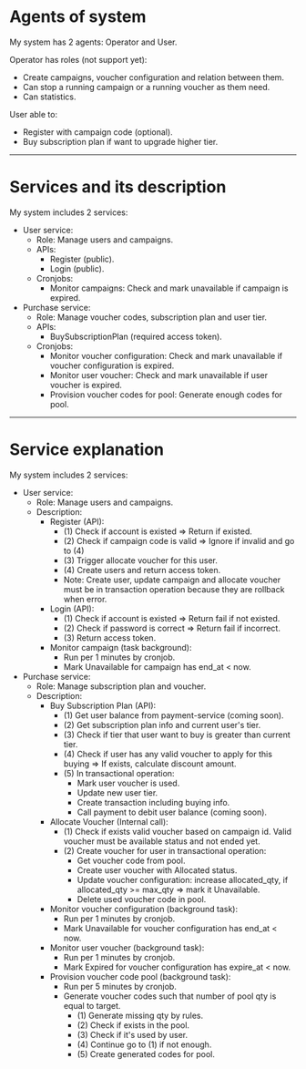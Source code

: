 # Agents of system

My system has 2 agents: Operator and User.

Operator has roles (not support yet):
- Create campaigns, voucher configuration and relation between them.
- Can stop a running campaign or a running voucher as them need.
- Can statistics.

User able to:
- Register with campaign code (optional).
- Buy subscription plan if want to upgrade higher tier.

---
# Services and its description

My system includes 2 services:
- User service:
    - Role: Manage users and campaigns.
    - APIs:
        - Register (public).
        - Login (public).
    - Cronjobs:
        - Monitor campaigns: Check and mark unavailable if campaign is expired.
- Purchase service:
    - Role: Manage voucher codes, subscription plan and user tier.
    - APIs:
        - BuySubscriptionPlan (required access token).
    - Cronjobs:
        - Monitor voucher configuration: Check and mark unavailable if voucher configuration is expired.
        - Monitor user voucher: Check and mark unavailable if user voucher is expired.
        - Provision voucher codes for pool: Generate enough codes for pool.

---
# Service explanation
My system includes 2 services:
- User service:
    - Role: Manage users and campaigns.
    - Description:
        - Register (API):
            - (1) Check if account is existed => Return if existed.
            - (2) Check if campaign code is valid => Ignore if invalid and go to (4)
            - (3) Trigger allocate voucher for this user.
            - (4) Create users and return access token.
            - Note: Create user, update campaign and allocate voucher must be in transaction operation because they are rollback when error.
        - Login (API):
            - (1) Check if account is existed => Return fail if not existed.
            - (2) Check if password is correct => Return fail if incorrect.
            - (3) Return access token.
        - Monitor campaign (task background):
            - Run per 1 minutes by cronjob.
            - Mark Unavailable for campaign has end_at < now.
- Purchase service:
    - Role: Manage subscription plan and voucher.
    - Description:
        - Buy Subscription Plan (API):
            - (1) Get user balance from payment-service (coming soon).
            - (2) Get subscription plan info and current user's tier.
            - (3) Check if tier that user want to buy is greater than current tier.
            - (4) Check if user has any valid voucher to apply for this buying => If exists, calculate discount amount.
            - (5) In transactional operation:
                - Mark user voucher is used.
                - Update new user tier.
                - Create transaction including buying info.
                - Call payment to debit user balance (coming soon).
        - Allocate Voucher (Internal call):
            - (1) Check if exists valid voucher based on campaign id. Valid voucher must be available status and not ended yet.
            - (2) Create voucher for user in transactional operation:
                - Get voucher code from pool.
                - Create user voucher with Allocated status.
                - Update voucher configuration: increase allocated_qty, if allocated_qty >= max_qty => mark it Unavailable.
                - Delete used voucher code in pool.
        - Monitor voucher configuration (background task):
            - Run per 1 minutes by cronjob.
            - Mark Unavailable for voucher configuration has end_at < now.
        - Monitor user voucher (background task):
            - Run per 1 minutes by cronjob.
            - Mark Expired for voucher configuration has expire_at < now.
        - Provision voucher code pool (background task):
            - Run per 5 minutes by cronjob.
            - Generate voucher codes such that number of pool qty is equal to target.
                - (1) Generate missing qty by rules.
                - (2) Check if exists in the pool.
                - (3) Check if it's used by user.
                - (4) Continue go to (1) if not enough.
                - (5) Create generated codes for pool.